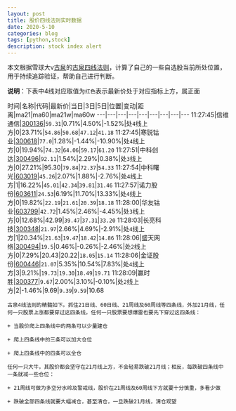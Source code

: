 ```yaml
---
layout: post
title: 股价四线法则实时数据
date: 2020-5-10
categories: blog
tags: [python,stock]
description: stock index alert
---
```



本文根据雪球大v[古泉](https://xueqiu.com/u/7148646888)的[古泉四线法则](https://xueqiu.com/7148646888/130498192)，计算了自己的一些自选股当前所处位置，用于持续追踪验证，帮助自己进行判断。

**说明**：下表中4线对应取值为`红色`表示最新价处于对应指标上方，属正面

时间|名称|代码|最新价|当日|3日|5日|位置|变动|距离|ma21|ma60|ma21w|ma60w
---|---|---|---|---|---|---|---|---
11:27:45|信维通信|[300136](https://xueqiu.com/S/SZ300136)|`59.31`|0.71%|4.50%|-1.52%|处`4`线上方|0|23.71%|`54.86`|`50.68`|`47.12`|`41.18`
11:27:45|寒锐钴业|[300618](https://xueqiu.com/S/SZ300618)|`77.0`|1.28%|-1.44%|-10.90%|处`4`线上方|0|19.94%|`74.32`|`64.06`|`59.17`|`61.20`
11:27:51|中科创达|[300496](https://xueqiu.com/S/SZ300496)|`92.11`|1.54%|2.29%|0.38%|处`3`线上方|0|27.21%|95.30|`79.84`|`72.37`|`54.33`
11:27:54|中科曙光|[603019](https://xueqiu.com/S/SH603019)|`45.26`|2.07%|1.88%|-2.76%|处`4`线上方|1|16.22%|`45.01`|`42.34`|`39.81`|`31.46`
11:27:57|诺力股份|[603611](https://xueqiu.com/S/SH603611)|`24.53`|6.19%|11.70%|13.33%|处`4`线上方|0|19.82%|`22.19`|`21.61`|`20.39`|`18.18`
11:28:00|华友钴业|[603799](https://xueqiu.com/S/SH603799)|`42.72`|1.45%|2.46%|-4.45%|处`3`线上方|0|12.68%|42.99|`39.47`|`37.31`|`33.20`
11:28:03|长亮科技|[300348](https://xueqiu.com/S/SZ300348)|`21.97`|2.66%|4.69%|-2.91%|处`4`线上方|1|20.34%|`21.63`|`19.47`|`18.42`|`14.86`
11:28:06|盛天网络|[300494](https://xueqiu.com/S/SZ300494)|`19.5`|0.46%|-0.26%|-2.46%|处`2`线上方|0|7.29%|20.43|20.22|`18.05`|`15.14`
11:28:06|金证股份|[600446](https://xueqiu.com/S/SH600446)|`21.07`|5.35%|10.54%|7.83%|处`4`线上方|3|9.21%|`19.73`|`19.30`|`18.49`|`19.71`
11:28:09|赢时胜|[300377](https://xueqiu.com/S/SZ300377)|`9.67`|2.00%|3.10%|-0.10%|处`2`线上方|2|-1.46%|9.69|`9.39`|`9.59`|10.68

```
古泉4线法则的精髓如下。抓住21日线、60日线、21周线及60周线等四条线，外加21月线，任何一只股票上涨都要穿过这四条线，任何一只股票要想爆雷也要先下穿过这四条线：

+ 当股价爬上四条线中的两条可以少量建仓

+ 爬上四条线中的三条可以加大仓位

+ 爬上四条线中的四条可以全仓

任何一只大牛，其股价都会坚守在21月线上方，不会轻易跌破21月线；相反，每跌破四条线中一条就减一些仓位：

+ 21周线可做为多空分水岭及警戒线，股价在21周线及60周线下方就要十分慎重，多看少做

+ 跌破全部四条线就要大幅减仓，甚至清仓，一旦跌破21月线，清仓观望
```